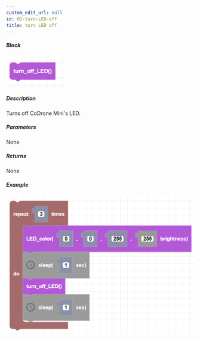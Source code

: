 ```yaml
---
custom_edit_url: null
id: 03-turn-LED-off
title: turn LED off
---
```


##### Block

![LED off image](LEDoff.png)

##### Description

Turns off CoDrone Mini's LED.

##### Parameters

None

##### Returns

None

##### Example

![LED off example](LEDoff_example.png)
